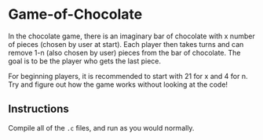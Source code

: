 # Game-of-Chocolate
In the chocolate game, there is an imaginary bar of chocolate with x number of pieces (chosen by user at start). Each player then takes turns and can remove 1-n (also chosen by user) pieces from the bar of chocolate. The goal is to be the player who gets the last piece.

For beginning players, it is recommended to start with 21 for x and 4 for n. Try and figure out how the game works without looking at the code!

## Instructions
Compile all of the `.c` files, and run as you would normally.
